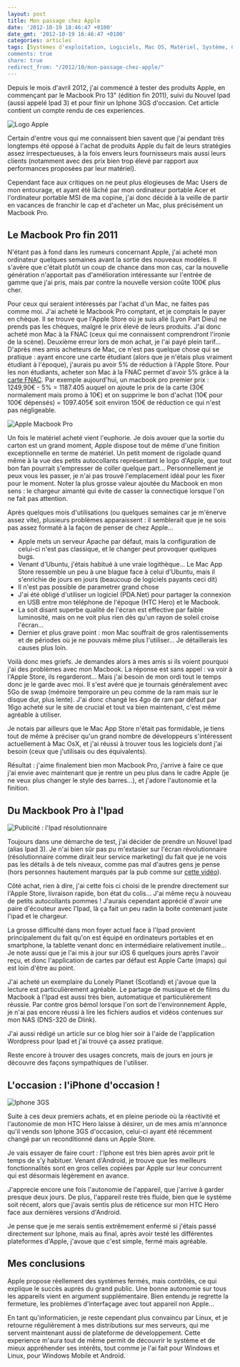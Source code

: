 ```yaml
---
layout: post
title: Mon passage chez Apple
date: '2012-10-19 18:46:47 +0100'
date_gmt: '2012-10-19 16:46:47 +0100'
categories: articles
tags: [Systèmes d'exploitation, Logiciels, Mac OS, Matériel, Système, Critique, Apple, Ipad, Iphone, Mac, Macbook]
comments: true
share: true
redirect_from: "/2012/10/mon-passage-chez-apple/"
---
```

Depuis le mois d'avril 2012, j'ai commencé à tester des produits Apple, en commençant par le Macbook Pro 13" (édition fin 2011), suivi du Nouvel Ipad (aussi appelé Ipad 3) et pour finir un Iphone 3GS d'occasion. Cet article contient un compte rendu de ces experiences.

![Logo Apple](/images/posts/2012-10-19-mon-passage-chez-apple/01.png)

Certain d'entre vous qui me connaissent bien savent que j'ai pendant très longtemps été opposé à l'achat de produits Apple du fait de leurs stratégies assez irrespectueuses, à la fois envers leurs fournisseurs mais aussi leurs clients (notamment avec des prix bien trop élevé par rapport aux performances proposées par leur matériel).

Cependant face aux critiques on ne peut plus élogieuses de <span style="cursor: help;" title="Mac Users = utilisateurs de Mac OsX, et donc par extension clients Apple">Mac Users</span> de mon entourage, et ayant été lâché par mon ordinateur portable Acer et l'ordinateur portable MSI de ma copine, j'ai donc décidé à la veille de partir en vacances de franchir le cap et d'acheter un Mac, plus précisément un Macbook Pro.

## Le Macbook Pro fin 2011 ##
N'étant pas à fond dans les rumeurs concernant Apple, j'ai acheté mon ordinateur quelques semaines avant la sortie des nouveaux modèles. Il s'avère que c'était plutôt un coup de chance dans mon cas, car la nouvelle génération n'apportait pas d'amélioration intéressante sur l'entrée de gamme que j'ai pris, mais par contre la nouvelle version coûte 100€ plus cher.

Pour ceux qui seraient intéressés par l'achat d'un Mac, ne faites pas comme moi. J'ai acheté le Macbook Pro comptant, et je comptais le payer en chèque. Il se trouve que l'Apple Store où je suis allé (Lyon Part Dieu) ne prends pas les chèques, malgré le prix élevé de leurs produits. J'ai donc acheté mon Mac à la FNAC (ceux qui me connaissent comprendront l'ironie de la scène). Deuxième erreur lors de mon achat, je l'ai payé plein tarif... D'après mes amis acheteurs de Mac, ce n'est pas quelque chose qui se pratique : ayant encore une carte étudiant (alors que je n'étais plus vraiment étudiant à l'époque), j'aurais pu avoir 5% de réduction à l'Apple Store. Pour les non étudiants, acheter son Mac à la FNAC permet d'avoir 5% grâce à la [carte FNAC](http://www4.fnac.com/Adherents/choisir_carte.aspx). Par exemple aujourd'hui, un macbook pro premier prix : 1249,90€ - 5% = 1187.405 auquel on ajoute le prix de la carte (30€ normalement mais promo à 10€) et on supprime le bon d'achat (10€ pour 100€ dépensés) = 1097.405€ soit environ 150€ de réduction ce qui n'est pas négligeable.

![Apple Macbook Pro](/images/posts/2012-10-19-mon-passage-chez-apple/02.jpg)

Un fois le matériel acheté vient l'euphorie. Je dois avouer que la sortie du carton est un grand moment, Apple dispose tout de même d'une finition exceptionnelle en terme de matériel. Un petit moment de rigolade quand même à la vue des petits autocollants représentant le logo d'Apple, que tout bon fan pourrait s'empresser de coller quelque part... Personnellement je peux vous les passer, je n'ai pas trouvé l'emplacement idéal pour les fixer pour le moment. Noter la plus grosse valeur ajoutée du Macbook en mon sens : le chargeur aimanté qui évite de casser la connectique lorsque l'on ne fait pas attention.

Après quelques mois d'utilisations (ou quelques semaines car je m'énerve assez vite), plusieurs problèmes apparaissent : il semblerait que je ne sois pas assez formaté à la façon de penser de chez Apple...

 * Apple mets un serveur Apache par défaut, mais la configuration de celui-ci n'est pas classique, et le changer peut provoquer quelques bugs.
 * Venant d'Ubuntu, j'étais habitué à une vraie logithèque... Le Mac App Store ressemble un peu à une blague face à celui d'Ubuntu, mais il s'enrichie de jours en jours (beaucoup de logiciels payants ceci dit)
 * Il n'est pas possible de parametrer grand chose
 * J'ai été obligé d'utiliser un logiciel (PDA.Net) pour partager la connexion en USB entre mon téléphone de l'époque (HTC Hero) et le Macbook.
 * La soit disant superbe qualité de l'écran est effective par faible luminosité, mais on ne voit plus rien dès qu'un rayon de soleil croise l'écran...
 * Dernier et plus grave point : mon Mac souffrait de gros ralentissements et de périodes où je ne pouvais même plus l'utiliser... Je détaillerais les causes plus loin.

Voilà donc mes griefs. Je demandes alors à mes amis si ils voient pourquoi j'ai des problèmes avec mon Macbook. La réponse est sans appel : va voir à l'Apple Store, ils regarderont... Mais j'ai besoin de mon ordi tout le temps donc je le garde avec moi. Il s'est avéré que je tournais généralement avec 5Go de swap (mémoire temporaire un peu comme de la ram mais sur le disque dur, plus lente). J'ai donc changé les 4go de ram par défaut par 16go acheté sur le site de crucial et tout va bien maintenant, c'est même agréable à utiliser.

Je notais par ailleurs que le Mac App Store n'était pas formidable, je tiens tout de même à préciser qu'un grand nombre de développeurs s'intéressent actuellement à Mac OsX, et j'ai réussi à trouver tous les logiciels dont j'ai besoin (ceux que j'utilisais ou des équivalents).

Résultat : j'aime finalement bien mon Macbook Pro, j'arrive à faire ce que j'ai envie avec maintenant que je rentre un peu plus dans le cadre Apple (je ne veux plus changer le style des barres...), et j'adore l'autonomie et la finition.

## Du Mackbook Pro à l'Ipad ##
![Publicité : l'Ipad résolutionnaire](/images/posts/2012-10-19-mon-passage-chez-apple/03.png)

Toujours dans une démarche de test, j'ai décider de prendre un Nouvel Ipad (alias Ipad 3). Je n'ai bien sûr pas pu m'extasier sur l'écran révolutionnaire (résolutionnaire comme dirait leur service marketing) du fait que je ne vois pas les détails à de tels niveaux, comme pas mal d'autres gens je pense (hors personnes hautement marqués par la pub comme sur [cette vidéo](http://www.youtube.com/watch?v=rdIWKytq_q4)).

Côté achat, rien à dire, j'ai cette fois ci choisi de le prendre directement sur l'Apple Store, livraison rapide, bon état du colis... J'ai même reçu à nouveau de petits autocollants pommes ! J'aurais cependant apprécié d'avoir une paire d'écouteur avec l'Ipad, là ça fait un peu radin la boite contenant juste l'ipad et le chargeur.

La grosse difficulté dans mon foyer actuel face à l'Ipad provient principalement du fait qu'on est équipé en ordinateurs portables et en smartphone, la tablette venant donc en intermédiaire relativement inutile... Je note aussi que je l'ai mis à jour sur iOS 6 quelques jours après l'avoir reçu, et donc l'application de cartes par défaut est Apple Carte (maps) qui est loin d'être au point.

J'ai acheté un exemplaire du Lonely Planet (Scotland) et j'avoue que la lecture est particulièrement agréable. Le partage de musique et de films du Macbook à l'Ipad est aussi très bien, automatique et particulièrement réussie. Par contre gros bémol lorsque l'on sort de l'environnement Apple, je n'ai pas encore réussi à lire les fichiers audios et vidéos contenues sur mon NAS (DNS-320 de Dlink).

J'ai aussi rédigé un article sur ce blog hier soir à l'aide de l'application Wordpress pour Ipad et j'ai trouvé ça assez pratique.

Reste encore à trouver des usages concrets, mais de jours en jours je découvre des façons sympathiques de l'utiliser.

## L'occasion : l'iPhone d'occasion ! ##
![Iphone 3GS](/images/posts/2012-10-19-mon-passage-chez-apple/04.jpg)

Suite à ces deux premiers achats, et en pleine periode où la réactivité et l'autonomie de mon HTC Hero laisse à désirer, un de mes amis m'annonce qu'il vends son Iphone 3GS d'occasion, celui-ci ayant été récemment changé par un reconditionné dans un Apple Store.

Je vais essayer de faire court : l'Iphone est très bien après avoir prit le temps de s'y habituer. Venant d'Android, je trouve que les meilleurs fonctionnalités sont en gros celles copiées par Apple sur leur concurrent qui est désormais légèrement en avance.

J'apprecie encore une fois l'autonomie de l'appareil, que j'arrive à garder presque deux jours. De plus, l'appareil reste très fluide, bien que le système soit récent, alors que j'avais sentis plus de réticence sur mon HTC Hero face aux dernières versions d'Android.

Je pense que je me serais sentis extrêmement enfermé si j'étais passé directement sur Iphone, mais au final, après avoir testé les différentes plateformes d'Apple, j'avoue que c'est simple, fermé mais agréable.

## Mes conclusions ##
Apple propose réellement des systèmes fermés, mais contrôlés, ce qui explique le succès auprès du grand public. Une bonne autonomie sur tous les appareils vient en argument supplémentaire. Bien entendu je regrette la fermeture, les problèmes d'interfaçage avec tout appareil non Apple...

En tant qu'informaticien, je reste cependant plus convaincu par Linux, et je retourne régulièrement à mes distributions sur mes serveurs, qui me servent maintenant aussi de plateforme de développement. Cette experience m'aura tout de même permit de découvrir le système et de mieux appréhender ses intérêts, tout comme je l'ai fait pour Windows et Linux, pour Windows Mobile et Androïd.
